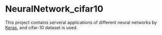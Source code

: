 # NeuralNetwork_cifar10
This project contains serveral applications of different neural networks by [Keras](https://github.com/keras-team/keras), and cifar-10 dataset is used.